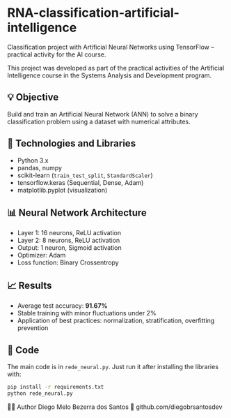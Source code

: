 # RNA-classification-artificial-intelligence  
Classification project with Artificial Neural Networks using TensorFlow – practical activity for the AI course.

This project was developed as part of the practical activities of the Artificial Intelligence course in the Systems Analysis and Development program.

## 💡 Objective

Build and train an Artificial Neural Network (ANN) to solve a binary classification problem using a dataset with numerical attributes.

## 🧰 Technologies and Libraries

- Python 3.x  
- pandas, numpy  
- scikit-learn (`train_test_split`, `StandardScaler`)  
- tensorflow.keras (Sequential, Dense, Adam)  
- matplotlib.pyplot (visualization)

## 📊 Neural Network Architecture

- Layer 1: 16 neurons, ReLU activation  
- Layer 2: 8 neurons, ReLU activation  
- Output: 1 neuron, Sigmoid activation  
- Optimizer: Adam  
- Loss function: Binary Crossentropy

## 📈 Results

- Average test accuracy: **91.67%**  
- Stable training with minor fluctuations under 2%  
- Application of best practices: normalization, stratification, overfitting prevention  


## 🧪 Code

The main code is in `rede_neural.py`. Just run it after installing the libraries with:

```bash
pip install -r requirements.txt
python rede_neural.py
```

👨‍💻 Author
Diego Melo Bezerra dos Santos
🔗 github.com/diegobrsantosdev

